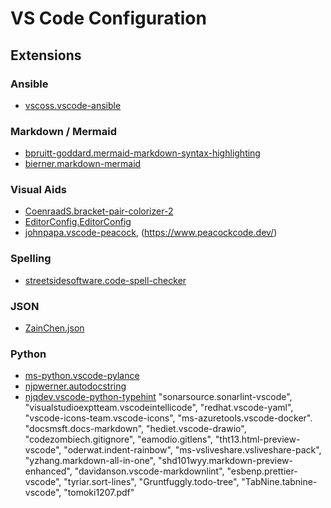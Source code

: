 # VS Code Configuration

## Extensions

### Ansible

* [vscoss.vscode-ansible](https://marketplace.visualstudio.com/items?itemName=vscoss.vscode-ansible)

### Markdown / Mermaid

* [bpruitt-goddard.mermaid-markdown-syntax-highlighting](https://marketplace.visualstudio.com/items?itemName=bpruitt-goddard.mermaid-markdown-syntax-highlighting)
* [bierner.markdown-mermaid](https://marketplace.visualstudio.com/items?itemName=bierner.markdown-mermaid)

### Visual Aids

* [CoenraadS.bracket-pair-colorizer-2](https://marketplace.visualstudio.com/items?itemName=CoenraadS.bracket-pair-colorizer-2)
* [EditorConfig.EditorConfig](https://marketplace.visualstudio.com/items?itemName=EditorConfig.EditorConfig)
* [johnpapa.vscode-peacock](https://marketplace.visualstudio.com/items?itemName=johnpapa.vscode-peacock), (https://www.peacockcode.dev/)
  
### Spelling

* [streetsidesoftware.code-spell-checker](https://marketplace.visualstudio.com/items?itemName=streetsidesoftware.code-spell-checker)

### JSON

* [ZainChen.json](https://marketplace.visualstudio.com/items?itemName=ZainChen.json)

### Python

* [ms-python.vscode-pylance](https://marketplace.visualstudio.com/items?itemName=ms-python.vscode-pylance)
* [njpwerner.autodocstring](https://marketplace.visualstudio.com/items?itemName=njpwerner.autodocstring)
* [njqdev.vscode-python-typehint](https://marketplace.visualstudio.com/items?itemName=njqdev.vscode-python-typehint)
    "sonarsource.sonarlint-vscode",
    "visualstudioexptteam.vscodeintellicode",
    "redhat.vscode-yaml",
    "vscode-icons-team.vscode-icons",
    "ms-azuretools.vscode-docker".
    "docsmsft.docs-markdown",
    "hediet.vscode-drawio",
    "codezombiech.gitignore",
    "eamodio.gitlens",
    "tht13.html-preview-vscode",
    "oderwat.indent-rainbow",
    "ms-vsliveshare.vsliveshare-pack",
    "yzhang.markdown-all-in-one",
    "shd101wyy.markdown-preview-enhanced",
    "davidanson.vscode-markdownlint",
    "esbenp.prettier-vscode",
    "tyriar.sort-lines",
    "Gruntfuggly.todo-tree",
    "TabNine.tabnine-vscode",
    "tomoki1207.pdf"
